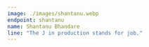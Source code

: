 ```yaml
---
image: ./images/shantanu.webp
endpoint: shantanu
name: Shantanu Bhandare
line: "The J in production stands for job."
---
```

